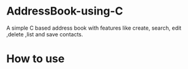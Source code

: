 # AddressBook-using-C
A simple C based address book with features like create, search, edit ,delete ,list and save contacts.

# How to use
